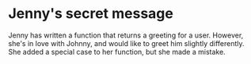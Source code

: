 # Jenny's secret message

Jenny has written a function that returns a greeting for a user. However, she's in love with Johnny, and would like to greet him slightly differently. She added a special case to her function, but she made a mistake.